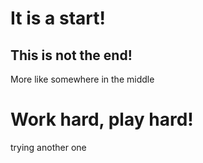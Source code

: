 # It is a start!

## This is not the end!
More like somewhere in the middle

# Work hard, play hard!

trying another one